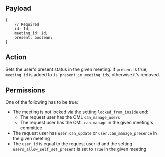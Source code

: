 ## Payload
```
{
    // Required
    id: Id;
    meeting_id: Id;
    present: boolean;
}
```

## Action
Sets the user's present status in the given meeting. If `present` is true, `meeting_id` is added to `is_present_in_meeting_ids`, otherwise it's removed.

## Permissions

One of the following has to be true:
* The meeting is not locked via the setting `locked_from_inside` and:
   * The request user has the OML `can_manage_users`
   * The request user has the CML `can_manage` in the given meeting's committee
* The request user has `user.can_update` or `user.can_manage_presence` in the given meeting
* The `user_id` is equal to the request user id and the setting `users_allow_self_set_present` is set to `True` in the given meeting
